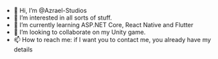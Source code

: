 - 👋 Hi, I’m @Azrael-Studios
- 👀 I’m interested in all sorts of stuff.
- 🌱 I’m currently learning ASP.NET Core, React Native and Flutter
- 💞️ I’m looking to collaborate on my Unity game.
- 📫 How to reach me: if I want you to contact me, you already have my details

<!---
Azrael-Studios/Azrael-Studios is a ✨ special ✨ repository because its `README.md` (this file) appears on your GitHub profile.
You can click the Preview link to take a look at your changes.
--->
